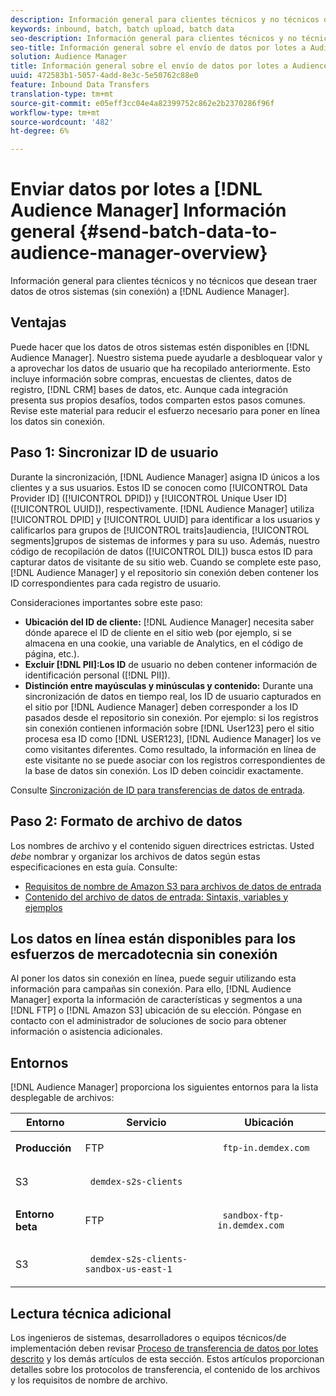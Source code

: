 ```yaml
---
description: Información general para clientes técnicos y no técnicos que deseen llevar datos de otros sistemas (sin conexión) al Audience Manager.
keywords: inbound, batch, batch upload, batch data
seo-description: Información general para clientes técnicos y no técnicos que deseen llevar datos de otros sistemas (sin conexión) al Audience Manager. Para ello, utilice la opción de carga por lotes en Audience Manager.
seo-title: Información general sobre el envío de datos por lotes a Audience Manager
solution: Audience Manager
title: Información general sobre el envío de datos por lotes a Audience Manager
uuid: 472583b1-5057-4add-8e3c-5e50762c88e0
feature: Inbound Data Transfers
translation-type: tm+mt
source-git-commit: e05eff3cc04e4a82399752c862e2b2370286f96f
workflow-type: tm+mt
source-wordcount: '482'
ht-degree: 6%

---
```



# Enviar datos por lotes a [!DNL Audience Manager] Información general {#send-batch-data-to-audience-manager-overview}

Información general para clientes técnicos y no técnicos que desean traer datos de otros sistemas (sin conexión) a [!DNL Audience Manager].

## Ventajas

Puede hacer que los datos de otros sistemas estén disponibles en [!DNL Audience Manager]. Nuestro sistema puede ayudarle a desbloquear valor y a aprovechar los datos de usuario que ha recopilado anteriormente. Esto incluye información sobre compras, encuestas de clientes, datos de registro, [!DNL CRM] bases de datos, etc. Aunque cada integración presenta sus propios desafíos, todos comparten estos pasos comunes. Revise este material para reducir el esfuerzo necesario para poner en línea los datos sin conexión.

## Paso 1: Sincronizar ID de usuario

Durante la sincronización, [!DNL Audience Manager] asigna ID únicos a los clientes y a sus usuarios. Estos ID se conocen como [!UICONTROL Data Provider ID] ([!UICONTROL DPID]) y [!UICONTROL Unique User ID] ([!UICONTROL UUID]), respectivamente. [!DNL Audience Manager] utiliza  [!UICONTROL DPID] y  [!UICONTROL UUID] para identificar a los usuarios y calificarlos para grupos de  [!UICONTROL traits]audiencia,  [!UICONTROL segments]grupos de sistemas de informes y para su uso. Además, nuestro código de recopilación de datos ([!UICONTROL DIL]) busca estos ID para capturar datos de visitante de su sitio web. Cuando se complete este paso, [!DNL Audience Manager] y el repositorio sin conexión deben contener los ID correspondientes para cada registro de usuario.

Consideraciones importantes sobre este paso:

* **Ubicación del ID de cliente:** [!DNL Audience Manager] necesita saber dónde aparece el ID de cliente en el sitio web (por ejemplo, si se almacena en una cookie, una variable de Analytics, en el código de página, etc.).
* **Excluir  [!DNL PII]:Los ID** de usuario no deben contener información de identificación personal ([!DNL PII]).
* **Distinción entre mayúsculas y minúsculas y contenido:** Durante una sincronización de datos en tiempo real, los ID de usuario capturados en el sitio por  [!DNL Audience Manager] deben corresponder a los ID pasados desde el repositorio sin conexión. Por ejemplo: si los registros sin conexión contienen información sobre [!DNL User123] pero el sitio procesa esa ID como [!DNL USER123], [!DNL Audience Manager] los ve como visitantes diferentes. Como resultado, la información en línea de este visitante no se puede asociar con los registros correspondientes de la base de datos sin conexión. Los ID deben coincidir exactamente.

Consulte [Sincronización de ID para transferencias de datos de entrada](../../../integration/sending-audience-data/batch-data-transfer-explained/id-sync-http.md).

## Paso 2: Formato de archivo de datos

Los nombres de archivo y el contenido siguen directrices estrictas. Usted *debe* nombrar y organizar los archivos de datos según estas especificaciones en esta guía. Consulte:

* [Requisitos de nombre de Amazon S3 para archivos de datos de entrada](../../../integration/sending-audience-data/batch-data-transfer-explained/inbound-s3-filenames.md)
* [Contenido del archivo de datos de entrada: Sintaxis, variables y ejemplos](../../../integration/sending-audience-data/batch-data-transfer-explained/inbound-file-contents.md)

## Los datos en línea están disponibles para los esfuerzos de mercadotecnia sin conexión

Al poner los datos sin conexión en línea, puede seguir utilizando esta información para campañas sin conexión. Para ello, [!DNL Audience Manager] exporta la información de características y segmentos a una [!DNL FTP] o [!DNL Amazon S3] ubicación de su elección. Póngase en contacto con el administrador de soluciones de socio para obtener información o asistencia adicionales.

## Entornos

[!DNL Audience Manager] proporciona los siguientes entornos para la lista desplegable de archivos:

<table id="table_A61AA64578944B23B5A7355F2A76E882"> 
 <thead> 
  <tr> 
   <th colname="col1" class="entry"> Entorno </th> 
   <th colname="col02" class="entry"> Servicio </th> 
   <th colname="col2" class="entry"> Ubicación </th> 
  </tr> 
 </thead>
 <tbody> 
  <tr> 
   <td colname="col1" morerows="1"> <b>Producción</b> </td> 
   <td colname="col02"> FTP </td> 
   <td colname="col2"> <p> <code> ftp-in.demdex.com</code> </p> </td> 
  </tr> 
  <tr> 
   <td colname="col02"> S3 </td> 
   <td colname="col2"> <p> <code> demdex-s2s-clients</code> </p> </td> 
  </tr> 
  <tr> 
   <td colname="col1" morerows="1"> <b>Entorno beta</b> </td> 
   <td colname="col02"> FTP </td> 
   <td colname="col2"> <p><code> sandbox-ftp-in.demdex.com</code> </p> </td> 
  </tr> 
  <tr> 
   <td colname="col02"> S3 </td> 
   <td colname="col2"> <p> <code> demdex-s2s-clients-sandbox-us-east-1</code> </p> </td> 
  </tr> 
 </tbody> 
</table>

## Lectura técnica adicional

Los ingenieros de sistemas, desarrolladores o equipos técnicos/de implementación deben revisar [Proceso de transferencia de datos por lotes descrito](../../../integration/sending-audience-data/batch-data-transfer-explained/batch-data-transfer-explained.md) y los demás artículos de esta sección. Estos artículos proporcionan detalles sobre los protocolos de transferencia, el contenido de los archivos y los requisitos de nombre de archivo.
